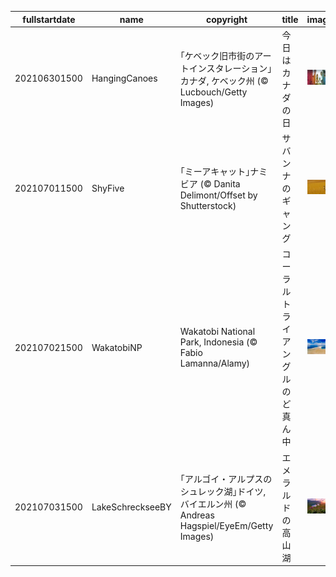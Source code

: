 |fullstartdate|name|copyright|title|image|
|--|--|--|--|--|
202106301500|HangingCanoes|｢ケベック旧市街のアートインスタレーション｣カナダ, ケベック州 (© Lucbouch/Getty Images)|今日はカナダの日|![](/ja-JP/2021/07/202106301500HangingCanoes.jpg)|
202107011500|ShyFive|｢ミーアキャット｣ナミビア (© Danita Delimont/Offset by Shutterstock)|サバンナのギャング|![](/ja-JP/2021/07/202107011500ShyFive.jpg)|
202107021500|WakatobiNP|Wakatobi National Park, Indonesia (© Fabio Lamanna/Alamy)|コーラルトライアングルのど真ん中|![](/ja-JP/2021/07/202107021500WakatobiNP.jpg)|
202107031500|LakeSchreckseeBY|｢アルゴイ・アルプスのシュレック湖｣ドイツ, バイエルン州 (© Andreas Hagspiel/EyeEm/Getty Images)|エメラルドの高山湖|![](/ja-JP/2021/07/202107031500LakeSchreckseeBY.jpg)|
